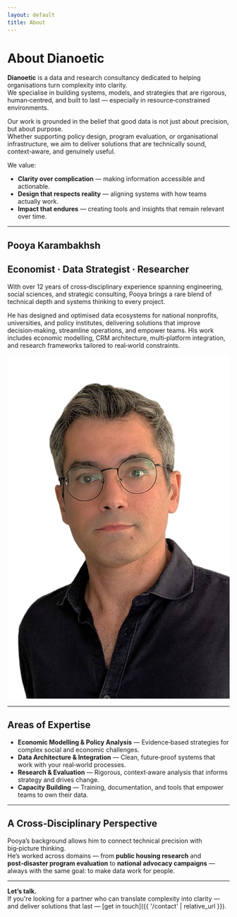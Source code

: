 ```yaml
---
layout: default
title: About
---
```


# About Dianoetic

**Dianoetic** is a data and research consultancy dedicated to helping organisations turn complexity into clarity.  
We specialise in building systems, models, and strategies that are rigorous, human‑centred, and built to last — especially in resource‑constrained environments.

Our work is grounded in the belief that good data is not just about precision, but about purpose.  
Whether supporting policy design, program evaluation, or organisational infrastructure, we aim to deliver solutions that are technically sound, context‑aware, and genuinely useful.

We value:
- **Clarity over complication** — making information accessible and actionable.
- **Design that respects reality** — aligning systems with how teams actually work.
- **Impact that endures** — creating tools and insights that remain relevant over time.

---
<section class="hero">
  <div class="hero-content">
    <div class="hero-text">
        <h1>Pooya Karambakhsh</h1>
        <h2>Economist · Data Strategist · Researcher</h2>
        <p>
            With over 12 years of cross‑disciplinary experience spanning engineering, social sciences, and strategic consulting, Pooya brings a rare blend of technical depth and systems thinking to every project.
        </p>
        <p>
            He has designed and optimised data ecosystems for national nonprofits, universities, and policy institutes, delivering solutions that improve decision‑making, streamline operations, and empower teams.  
            His work includes economic modelling, CRM architecture, multi‑platform integration, and research frameworks tailored to real‑world constraints.
        </p>
    </div>
    <div class="hero-image">
      <img src="/assets/img/headshot_0.png" alt="Pooya Karambakhsh headshot">
    </div>
  </div>
</section>




---

## Areas of Expertise
- **Economic Modelling & Policy Analysis** — Evidence‑based strategies for complex social and economic challenges.
- **Data Architecture & Integration** — Clean, future‑proof systems that work with your real‑world processes.
- **Research & Evaluation** — Rigorous, context‑aware analysis that informs strategy and drives change.
- **Capacity Building** — Training, documentation, and tools that empower teams to own their data.

---

## A Cross‑Disciplinary Perspective

Pooya’s background allows him to connect technical precision with big‑picture thinking.  
He’s worked across domains — from **public housing research** and **post‑disaster program evaluation** to **national advocacy campaigns** — always with the same goal: to make data work for people.

---

**Let’s talk.**  
If you're looking for a partner who can translate complexity into clarity — and deliver solutions that last — [get in touch]({{ '/contact' | relative_url }}).